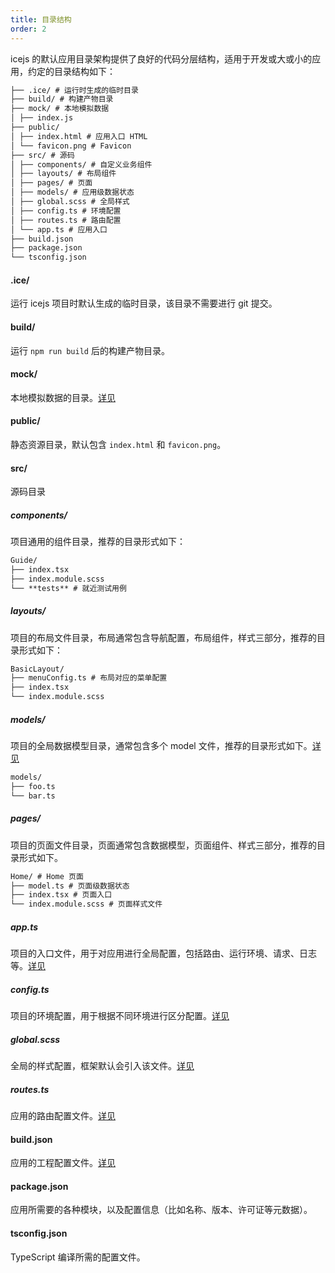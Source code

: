 ```yaml
---
title: 目录结构
order: 2
---
```


icejs 的默认应用目录架构提供了良好的代码分层结构，适用于开发或大或小的应用，约定的目录结构如下：

```md
├── .ice/ # 运行时生成的临时目录
├── build/ # 构建产物目录
├── mock/ # 本地模拟数据
│ ├── index.js
├── public/
│ ├── index.html # 应用入口 HTML
│ └── favicon.png # Favicon
├── src/ # 源码
│ ├── components/ # 自定义业务组件
│ ├── layouts/ # 布局组件
│ ├── pages/ # 页面
│ ├── models/ # 应用级数据状态
│ ├── global.scss # 全局样式
│ ├── config.ts # 环境配置
│ ├── routes.ts # 路由配置
│ └── app.ts # 应用入口
├── build.json
├── package.json
└── tsconfig.json
```

#### .ice/

运行 icejs 项目时默认生成的临时目录，该目录不需要进行 git 提交。

#### build/

运行 `npm run build` 后的构建产物目录。

#### mock/

本地模拟数据的目录。[详见](/guide/advanced/mock.md)

#### public/

静态资源目录，默认包含 `index.html` 和 `favicon.png`。

#### src/

源码目录

##### components/

项目通用的组件目录，推荐的目录形式如下：

```md
Guide/
├── index.tsx
├── index.module.scss
└── **tests** # 就近测试用例
```

##### layouts/

项目的布局文件目录，布局通常包含导航配置，布局组件，样式三部分，推荐的目录形式如下：

```md
BasicLayout/
├── menuConfig.ts # 布局对应的菜单配置
├── index.tsx
└── index.module.scss
```

##### models/

项目的全局数据模型目录，通常包含多个 model 文件，推荐的目录形式如下。[详见](/guide/basic/store.md)

```md
models/
├── foo.ts
└── bar.ts
```

##### pages/

项目的页面文件目录，页面通常包含数据模型，页面组件、样式三部分，推荐的目录形式如下。

```md
Home/ # Home 页面
├── model.ts # 页面级数据状态
├── index.tsx # 页面入口
└── index.module.scss # 页面样式文件
```

##### app.ts

项目的入口文件，用于对应用进行全局配置，包括路由、运行环境、请求、日志等。[详见](/guide/basic/app.md)

##### config.ts

项目的环境配置，用于根据不同环境进行区分配置。[详见](/guide/basic/config.md)

##### global.scss

全局的样式配置，框架默认会引入该文件。[详见](/guide/basic/style.md)

##### routes.ts

应用的路由配置文件。[详见](/guide/basic/router.md)

#### build.json

应用的工程配置文件。[详见](/guide/basic/build.md)

#### package.json

应用所需要的各种模块，以及配置信息（比如名称、版本、许可证等元数据）。

#### tsconfig.json

TypeScript 编译所需的配置文件。
